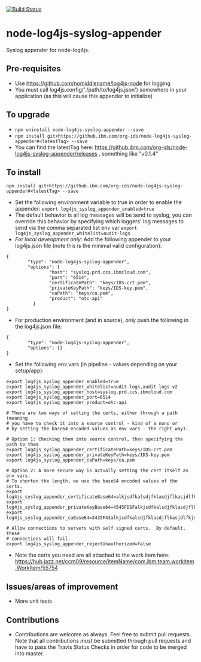 [![Build Status](https://travis.innovate.ibm.com/org-ids/node-log4js-syslog-appender.svg?token=sqTXDga2eqkhEWnz8poq&branch=master)](https://travis.innovate.ibm.com/org-ids/node-log4js-syslog-appender)

# node-log4js-syslog-appender 
Syslog appender for node-log4js.

## Pre-requisites
- Use https://github.com/nomiddlename/log4js-node for logging
- You must call log4js.config('./path/to/log4js.json') somewhere in your application (as this will cause this appender to initialize)


## To upgrade
- `npm uninstall node-log4js-syslog-appender --save`
- `npm install git+https://github.ibm.com/org-ids/node-log4js-syslog-appender#<latestTag> --save`
- You can find the latestTag here: https://github.ibm.com/org-ids/node-log4js-syslog-appender/releases , something like "v0.1.4"

## To install
`npm install git+https://github.ibm.com/org-ids/node-log4js-syslog-appender#<latestTag> --save`
- Set the following environment variable to true in order to enable the appender: `export log4js_syslog_appender_enabled=true`
- The default behavior is all log messages will be send to syslog, you can override this behavior by
specifying which loggers' log messages to send via the comma separated list env var `export log4js_syslog_appender_whitelist=audit-logs`
- *For local deveopment only*: Add the following appender to your log4js.json file (note this is the minimal valid configuration):
```
{
        "type": "node-log4js-syslog-appender",
        "options": {
                "host": "syslog.prd.ccs.ibmcloud.com",
                "port": "6514",
                "certificatePath": "keys/IDS-crt.pem",
                "privateKeyPath": "keys/IDS-key.pem",
                "caPath": "keys/ca.pem",
                "product": "otc-api"
          }
}
```
- For production environment (and in source), only push the following in the log4js.json file:
```
{
        "type": "node-log4js-syslog-appender",
        "options": {}
}
```
- Set the following env vars (in pipeline - values depending on your setup/app):
```
export log4js_syslog_appender_enabled=true
export log4js_syslog_appender_whitelist=audit-logs,audit-logs-v2
export log4js_syslog_appender_host=syslog.prd.ccs.ibmcloud.com
export log4js_syslog_appender_port=6514
export log4js_syslog_appender_product=otc-api

# There are two ways of setting the certs, either through a path (meaning
# you have to check it into a source control - kind of a nono or 
# by setting the base64 encoded values as env vars - the right way).

# Option 1: Checking them into source control, then specifying the path to them
export log4js_syslog_appender_certificatePath=keys/IDS-crt.pem
export log4js_syslog_appender_privateKeyPath=keys/IDS-key.pem
export log4js_syslog_appender_caPath=keys/ca.pem

# Option 2: A more secure way is actually setting the cert itself as env vars. 
# To shorten the length, we use the base64 encoded values of the certs.
export log4js_syslog_appender_certificateBase64=alkjsdfkalsdjfklasdjflkasjdlfkjsdfKLJFLSKDJF9f34
export log4js_syslog_appender_privateKeyBase64=4545FDSFalkjsdfkalsdjfklasdjflkasjdlfkjsdfKLJFLSKDJF9f34
export log4js_syslog_appender_caBase64=3435F43alkjsdfkalsdjfklasdjflkasjdlfkjsdfKLJFLSKDJF9f34

# Allow connections to servers with self signed certs.  By default, these
# connections will fail.
export log4js_syslog_appender_rejectUnauthorized=false
```
- Note the certs you need are all attached to the work item here: https://hub.jazz.net/ccm09/resource/itemName/com.ibm.team.workitem.WorkItem/55754

## Issues/areas of improvement
- More unit tests

## Contributions
- Contributions are welcome as always. Feel free to submit pull requests. Note that all contributions *must* be submitted through pull requests and have to pass the Travis Status Checks in order for code to be merged into master.
